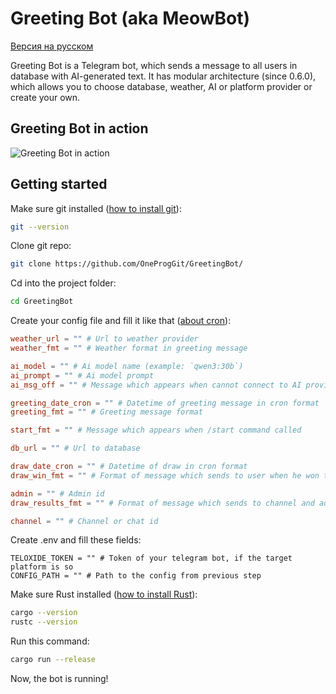 # Greeting Bot (aka MeowBot)

[Версия на русском](README-RU.md)

Greeting Bot is a Telegram bot, which sends a message to all users in database with AI-generated text.
It has modular architecture (since 0.6.0), which allows you to choose database, weather, AI or platform provider or create your own.

## Greeting Bot in action

![Greeting Bot in action](https://github.com/user-attachments/assets/eebb6303-783f-4ce5-9762-26bbcbf05b1c>)

## Getting started

Make sure git installed ([how to install git](https://git-scm.com/book/en/v2/Getting-Started-Installing-Git)):

```bash
git --version
```

Clone git repo:

```bash
git clone https://github.com/OneProgGit/GreetingBot/
```

Cd into the project folder:

```bash
cd GreetingBot
```

Create your config file and fill it like that ([about cron](https://en.wikipedia.org/wiki/Cron)):

```toml
weather_url = "" # Url to weather provider
weather_fmt = "" # Weather format in greeting message

ai_model = "" # Ai model name (example: `qwen3:30b`)
ai_prompt = "" # Ai model prompt
ai_msg_off = "" # Message which appears when cannot connect to AI provider

greeting_date_cron = "" # Datetime of greeting message in cron format
greeting_fmt = "" # Greeting message format

start_fmt = "" # Message which appears when /start command called

db_url = "" # Url to database

draw_date_cron = "" # Datetime of draw in cron format
draw_win_fmt = "" # Format of message which sends to user when he won the draw

admin = "" # Admin id
draw_results_fmt = "" # Format of message which sends to channel and admin when draw's winner has chosen

channel = "" # Channel or chat id
```

Create .env and fill these fields:

```env
TELOXIDE_TOKEN = "" # Token of your telegram bot, if the target platform is so
CONFIG_PATH = "" # Path to the config from previous step
```

Make sure Rust installed ([how to install Rust](https://rustup.rs/)):

```bash
cargo --version
rustc --version
```

Run this command:

```bash
cargo run --release
```

Now, the bot is running!
